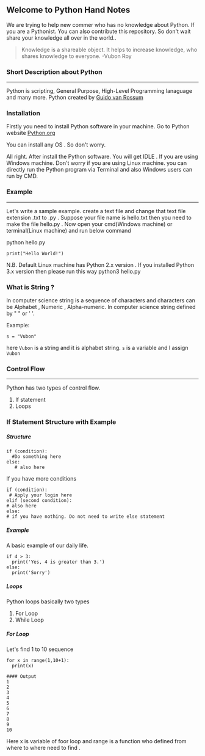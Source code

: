 ## Welcome to Python Hand Notes

We are trying to help new commer who has no knowledge about Python. If you are a Pythonist. You can also contribute this repository. So don't wait share your knowledge all over in the world.. 

> Knowledge is a shareable object. It helps to increase knowledge, who shares knowledge to everyone.
>  -Vubon Roy


### Short Description about Python
---
Python is scripting, General Purpose, High-Level Programming lanaguage and many more. Python created by [Guido van Rossum](https://en.wikipedia.org/wiki/Guido_van_Rossum)


### Installation 
Firstly you need to install Python software in your machine. Go to Python website [Python.org](https://python.org) 

You can install any OS . So don't worry. 

All right. After install the Python software. You will get IDLE . If you are using Windows machine. Don't worry if you are using Linux machine. you can directly run the Python program via Terminal and also Windows users can run by CMD. 


### Example
---
Let's write a sample example. create a text file and change that text file extension .txt to .py . Suppose your file name is hello.txt then you need to make the file hello.py . Now open your cmd(Windows machine) or terminal(Linux machine) and run below command 

python hello.py 

```
print("Hello World!")
```
N.B. Default Linux machine has Python 2.x version . If you installed Python 3.x version then please run this way 
python3 hello.py

### What is String ?
In computer science string is a sequence of characters and characters can be Alphabet , Numeric , Alpha-numeric. In computer science string defined by " " or  ' '. 

Example: 
```
s = "Vubon"
```
here ```Vubon``` is a string and it is alphabet string. ```s``` is a variable and I assign ```Vubon``` 



### Control Flow 
---
Python has two types of control flow. 
1. If statement 
2. Loops

### If Statement Structure with Example 

##### Structure
```
if (condition):
  #Do something here
else:
   # also here 

```
If you have more conditions
```
if (condition):
 # Apply your login here
elif (second condition):
# also here 
else: 
# if you have nothing. Do not need to write else statement 
```

##### Example
A basic example of our daily life.
```
if 4 > 3:
  print('Yes, 4 is greater than 3.')
else:
  print('Sorry')

``` 
##### Loops
Python loops basically two types 
1. For Loop
2. While Loop

##### For Loop
 Let's find 1 to 10 sequence 
```
for x in range(1,10+1):
  print(x)

#### Output
1
2
3
4
5
6
7
8
9
10
```
Here x is variable of foor loop and range is a function who defined from where to where need to find . 
